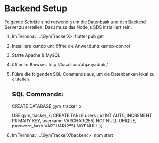# Backend Setup #
Folgende Schritte sind notwendig um die Datenbank
und den Backend Server zu erstellen. Dazu muss das Node.js SDS installiert sein.

1. Im Terminal: ...\GymTrackerX>: flutter pub get 
2. Installiere xampp und öffne die Anwendung xampp-control
3. Starte Apache & MySQL
4. öffne im Browser: http://localhost/phpmyadmin/
5. Führe die folgenden SQL Commands aus, um die Datenbanken lokal zu erstellen:
   ## SQL Commands:
   CREATE DATABASE gym_tracker_x;

   USE gym_tracker_x;
   CREATE TABLE users (
   id INT AUTO_INCREMENT PRIMARY KEY,
   username VARCHAR(255) NOT NULL UNIQUE,
   password_hash VARCHAR(255) NOT NULL
   );
6. Im Terminal: ...\GymTrackerX\backend>: npm start
    